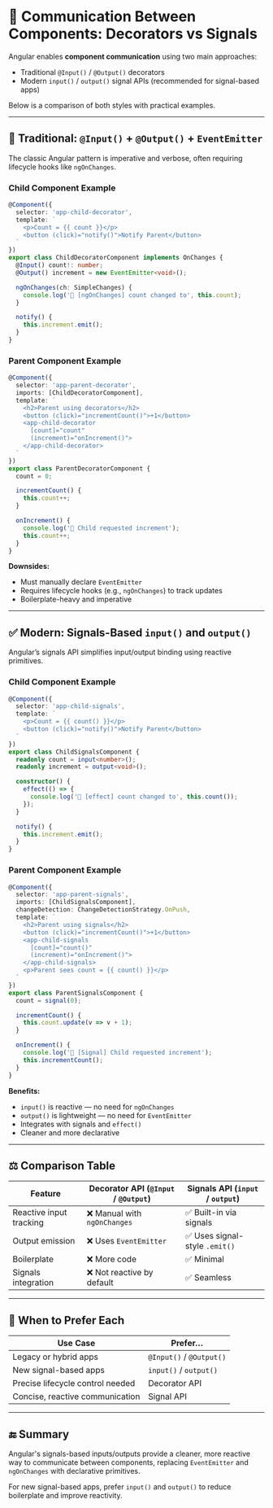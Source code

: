 # 🔄 Communication Between Components: Decorators vs Signals

Angular enables **component communication** using two main approaches:

- Traditional `@Input()` / `@Output()` decorators
- Modern `input()` / `output()` signal APIs (recommended for signal-based apps)

Below is a comparison of both styles with practical examples.

---

## 🧵 Traditional: `@Input()` + `@Output()` + `EventEmitter`

The classic Angular pattern is imperative and verbose, often requiring lifecycle hooks like `ngOnChanges`.

### Child Component Example

```ts
@Component({
  selector: 'app-child-decorator',
  template: `
    <p>Count = {{ count }}</p>
    <button (click)="notify()">Notify Parent</button>
  `
})
export class ChildDecoratorComponent implements OnChanges {
  @Input() count!: number;
  @Output() increment = new EventEmitter<void>();

  ngOnChanges(ch: SimpleChanges) {
    console.log('🔄 [ngOnChanges] count changed to', this.count);
  }

  notify() {
    this.increment.emit();
  }
}
```

### Parent Component Example

```ts
@Component({
  selector: 'app-parent-decorator',
  imports: [ChildDecoratorComponent],
  template: `
    <h2>Parent using decorators</h2>
    <button (click)="incrementCount()">+1</button>
    <app-child-decorator
      [count]="count"
      (increment)="onIncrement()">
    </app-child-decorator>
  `
})
export class ParentDecoratorComponent {
  count = 0;

  incrementCount() {
    this.count++;
  }

  onIncrement() {
    console.log('🔔 Child requested increment');
    this.count++;
  }
}
```

**Downsides:**
- Must manually declare `EventEmitter`
- Requires lifecycle hooks (e.g., `ngOnChanges`) to track updates
- Boilerplate-heavy and imperative

---

## ✅ Modern: Signals-Based `input()` and `output()`

Angular’s signals API simplifies input/output binding using reactive primitives.

### Child Component Example

```ts
@Component({
  selector: 'app-child-signals',
  template: `
    <p>Count = {{ count() }}</p>
    <button (click)="notify()">Notify Parent</button>
  `
})
export class ChildSignalsComponent {
  readonly count = input<number>();
  readonly increment = output<void>();

  constructor() {
    effect(() => {
      console.log('🔄 [effect] count changed to', this.count());
    });
  }

  notify() {
    this.increment.emit();
  }
}
```

### Parent Component Example

```ts
@Component({
  selector: 'app-parent-signals',
  imports: [ChildSignalsComponent],
  changeDetection: ChangeDetectionStrategy.OnPush,
  template: `
    <h2>Parent using signals</h2>
    <button (click)="incrementCount()">+1</button>
    <app-child-signals
      [count]="count()"
      (increment)="onIncrement()">
    </app-child-signals>
    <p>Parent sees count = {{ count() }}</p>
  `
})
export class ParentSignalsComponent {
  count = signal(0);

  incrementCount() {
    this.count.update(v => v + 1);
  }

  onIncrement() {
    console.log('🔔 [Signal] Child requested increment');
    this.incrementCount();
  }
}
```

**Benefits:**
- `input()` is reactive — no need for `ngOnChanges`
- `output()` is lightweight — no need for `EventEmitter`
- Integrates with signals and `effect()`
- Cleaner and more declarative

---

## ⚖️ Comparison Table

| Feature                    | Decorator API (`@Input` / `@Output`) | Signals API (`input` / `output`) |
|----------------------------|--------------------------------------|----------------------------------|
| Reactive input tracking    | ❌ Manual with `ngOnChanges`          | ✅ Built-in via signals          |
| Output emission            | ❌ Uses `EventEmitter`                | ✅ Uses signal-style `.emit()`   |
| Boilerplate                | ❌ More code                          | ✅ Minimal                      |
| Signals integration        | ❌ Not reactive by default            | ✅ Seamless                     |

---

## 📌 When to Prefer Each

| Use Case                        | Prefer…                   |
|----------------------------------|---------------------------|
| Legacy or hybrid apps            | `@Input()` / `@Output()`  |
| New signal-based apps            | `input()` / `output()`    |
| Precise lifecycle control needed | Decorator API             |
| Concise, reactive communication  | Signal API                |

---

## 🔚 Summary

Angular's signals-based inputs/outputs provide a cleaner, more reactive way to communicate between components, replacing `EventEmitter` and `ngOnChanges` with declarative primitives.

For new signal-based apps, prefer `input()` and `output()` to reduce boilerplate and improve reactivity.